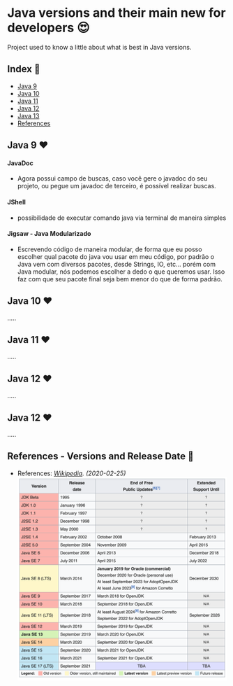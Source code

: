 # Java versions and their main new for developers :heart_eyes:

Project used to know a little about what is best in Java versions.

## Index :pushpin:

- [Java 9](#java9)
- [Java 10](#java10)
- [Java 11](#java11)
- [Java 12](#java12)
- [Java 13](#java13)
- [References](#references)

## Java 9 <a name="java9"></a>:heart:

#### JavaDoc

- Agora possui campo de buscas, caso você gere o javadoc do seu projeto, ou pegue um javadoc de terceiro, é possível realizar buscas.

#### JShell

- possibilidade de executar comando java via terminal de maneira simples

#### Jigsaw - Java Modularizado

- Escrevendo código de maneira modular, de forma que eu posso escolher qual pacote do java vou usar em meu código,
por padrão o Java vem com diversos pacotes, desde Strings, IO, etc... porém com Java modular, nós podemos escolher a dedo o que queremos usar. Isso faz com que seu pacote final seja bem menor do que de forma padrão.

## Java 10 <a name="java10"></a>:heart:

.....

## Java 11 <a name="java11"></a>:heart:

.....

## Java 12 <a name="java12"></a>:heart:

.....

## Java 12 <a name="java12"></a>:heart:

.....

## References - Versions and Release Date <a name="references"></a> :link:

- References: _[Wikipedia](https://en.wikipedia.org/wiki/Java_version_history). (2020-02-25)_ 
![Java Version](img/java-version.png)
